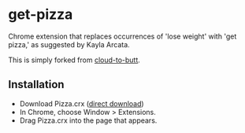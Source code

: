 get-pizza
=========

Chrome extension that replaces occurrences of 'lose weight' with 'get pizza,' as suggested by Kayla Arcata.

This is simply forked from [cloud-to-butt](https://github.com/panicsteve/cloud-to-butt).

Installation
------------

* Download Pizza.crx ([direct download](https://github.com/leeanndrees/lose-weight-to-get-pizza/blob/master/Pizza.crx?raw=true))
* In Chrome, choose Window > Extensions.  
* Drag Pizza.crx into the page that appears.